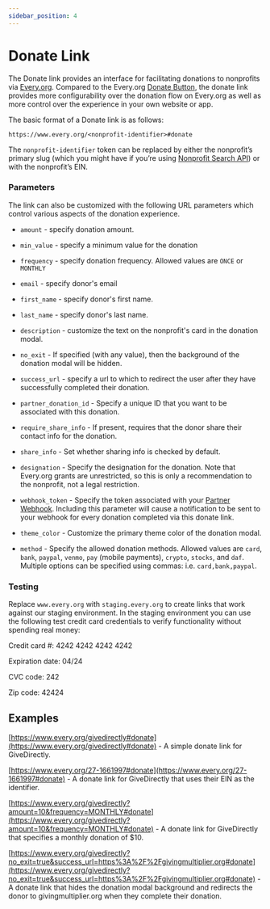 ```yaml
---
sidebar_position: 4
---
```


# Donate Link

The Donate link provides an interface for facilitating donations to nonprofits
via [Every.org](http://Every.org). Compared to the Every.org
[Donate Button](./donate-link.md), the donate link provides more configurability
over the donation flow on Every.org as well as more control over the experience
in your own website or app.

The basic format of a Donate link is as follows:

`https://www.every.org/<nonprofit-identifier>#donate`

The `nonprofit-identifier` token can be replaced by either the nonprofit’s
primary slug (which you might have if you’re using
[Nonprofit Search API](./endpoints/nonprofit-search.md)) or with the nonprofit’s
EIN.

### Parameters

The link can also be customized with the following URL parameters which control
various aspects of the donation experience.

- `amount` - specify donation amount.

- `min_value` - specify a minimum value for the donation

- `frequency` - specify donation frequency. Allowed values are `ONCE` or
  `MONTHLY`

- `email` - specify donor's email

- `first_name` - specify donor's first name.

- `last_name` - specify donor's last name.

- `description` - customize the text on the nonprofit's card in the donation
  modal.

- `no_exit` - If specified (with any value), then the background of the donation
  modal will be hidden.

- `success_url` - specify a url to which to redirect the user after they have
  successfully completed their donation.

- `partner_donation_id` - Specify a unique ID that you want to be associated
  with this donation.

- `require_share_info` - If present, requires that the donor share their contact
  info for the donation.

- `share_info` - Set whether sharing info is checked by default.

- `designation` - Specify the designation for the donation. Note that Every.org
  grants are unrestricted, so this is only a recommendation to the nonprofit,
  not a legal restriction.

- `webhook_token` - Specify the token associated with your
  [Partner Webhook](./webhooks/partner-webhook.mdx). Including this parameter
  will cause a notification to be sent to your webhook for every donation
  completed via this donate link.

- `theme_color` - Customize the primary theme color of the donation modal.

- `method` - Specify the allowed donation methods. Allowed values are `card`,
  `bank`, `paypal`, `venmo`, `pay` (mobile payments), `crypto`, `stocks`, and
  `daf`. Multiple options can be specified using commas: i.e.
  `card,bank,paypal`.

### Testing

Replace `www.every.org` with `staging.every.org` to create links that work
against our staging environment. In the staging environment you can use the
following test credit card credentials to verify functionality without spending
real money:

Credit card #: 4242 4242 4242 4242

Expiration date: 04/24

CVC code: 242

Zip code: 42424

## Examples

[https://www.every.org/givedirectly#donate](https://www.every.org/givedirectly#donate) -
A simple donate link for GiveDirectly.

[https://www.every.org/27-1661997#donate](https://www.every.org/27-1661997#donate) -
A donate link for GiveDirectly that uses their EIN as the identifier.

[https://www.every.org/givedirectly?amount=10&frequency=MONTHLY#donate](https://www.every.org/givedirectly?amount=10&frequency=MONTHLY#donate) -
A donate link for GiveDirectly that specifies a monthly donation of $10.

[https://www.every.org/givedirectly?no_exit=true&success_url=https%3A%2F%2Fgivingmultiplier.org#donate](https://www.every.org/givedirectly?no_exit=true&success_url=https%3A%2F%2Fgivingmultiplier.org#donate) -
A donate link that hides the donation modal background and redirects the donor
to givingmultiplier.org when they complete their donation.
